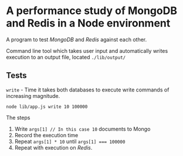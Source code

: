 A performance study of MongoDB and Redis in a Node environment
==============================================================

A program to test *MongoDB* and *Redis* against each other.

Command line tool which takes user input and automatically writes execution to an output file, located `./lib/output/`

## Tests

`write` - Time it takes both databases to execute write commands of increasing magnitude.

```node lib/app.js write 10 100000```

The steps
  1. Write `args[1] // In this case 10` documents to Mongo
  2. Record the execution time
  3. Repeat `args[1] * 10` until `args[1] === 100000`
  4. Repeat with execution on *Redis*.